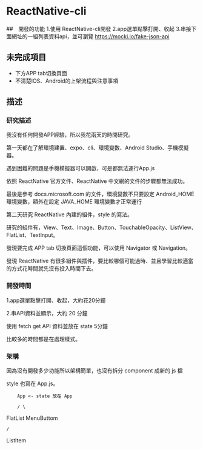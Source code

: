 # ReactNative-cli

##　開發的功能
1.使用 ReactNative-cli開發
2.app選單點擊打開、收起
3.串接下面網址的一組列表資料api，並可瀏覽
https://mocki.io/fake-json-api

## 未完成項目
+ 下方APP tab切換頁面
+ 不清楚IOS、Android的上架流程與注意事項

## 描述
### 研究描述
我沒有任何開發APP經驗，所以我花兩天的時間研究。

第一天都在了解環境建置、expo、cli、環境變數、Android Studio、手機模擬器。

遇到困難的問題是手機模擬器可以開啟，可是都無法運行App.js

依照 ReactNative 官方文件、ReactNative 中文網的文件的步驟都無法成功。

最後是參考 docs.microsoft.com 的文件，環境變數不只要設定 Android_HOME環境變數，額外在設定 JAVA_HOME 環境變數才正常運行

第二天研究 ReactNative 內建的組件，style 的寫法。

研究的組件有，View、Text、Image、Button、TouchableOpacity、ListView、FlatList、TextInput。

發現要完成 APP tab 切換頁面這個功能，可以使用 Navigator 或 Navigation。

發現 ReactNative 有很多組件與插件，要比較哪個可能過時、並且學習比較適當的方式花時間就先沒有投入時間下去。

### 開發時間
1.app選單點擊打開、收起，大約花20分鐘

2.串API資料並顯示，大約 20 分鐘

使用 fetch get API 資料並放在 state 5分鐘

比較多的時間都是在處理樣式。


### 架構
因為沒有開發多少功能所以架構簡單，也沒有拆分 component 成新的 js 檔

style 也寫在 App.js。

        App <- state 放在 App
        
        / \
        
FlatList   MenuButtom

    /
    
ListItem
